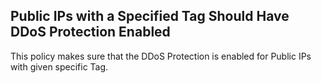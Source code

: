 ## Public IPs with a Specified Tag Should Have DDoS Protection Enabled

This policy makes sure that the DDoS Protection is enabled for Public IPs with given specific Tag.
